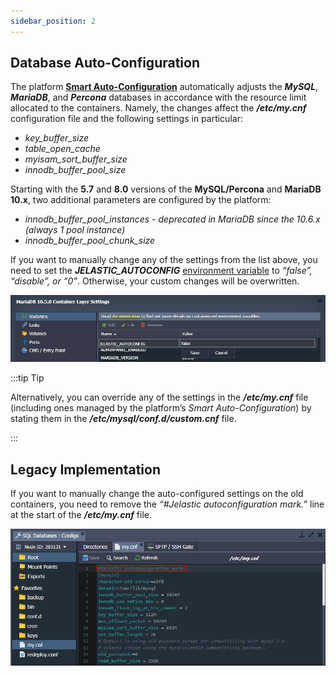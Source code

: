 ```yaml
---
sidebar_position: 2
---
```


## Database Auto-Configuration

The platform [**Smart Auto-Configuration**](http://localhost:3000/docs/ApplicationSetting/Smart%20Auto-Configuration/Auto-Configuration%20Overview) automatically adjusts the **_MySQL_**, **_MariaDB_**, and **_Percona_** databases in accordance with the resource limit allocated to the containers. Namely, the changes affect the **_/etc/my.cnf_** configuration file and the following settings in particular:

- _key_buffer_size_
- _table_open_cache_
- _myisam_sort_buffer_size_
- _innodb_buffer_pool_size_

Starting with the **5.7** and **8.0** versions of the **MySQL/Percona** and **MariaDB 10.x**, two additional parameters are configured by the platform:

- _innodb_buffer_pool_instances - deprecated in MariaDB since the 10.6.x (always 1 pool instance)_
- _innodb_buffer_pool_chunk_size_

If you want to manually change any of the settings from the list above, you need to set the **_JELASTIC_AUTOCONFIG_** [environment variable](http://localhost:3000/docs/Container/Container%20Configuration/Variables) to _“false”, “disable”, or “0”_. Otherwise, your custom changes will be overwritten.

<div style={{
    display:'flex',
    justifyContent: 'center',
    margin: '0 0 1rem 0'
}}>

![Locale Dropdown](./img/DatabaseAuto-Configuration/01-paas-autoconfig-variable.png)

</div>

:::tip Tip

Alternatively, you can override any of the settings in the **_/etc/my.cnf_** file (including ones managed by the platform’s _Smart Auto-Configuration_) by stating them in the **_/etc/mysql/conf.d/custom.cnf_** file.

:::

## Legacy Implementation

If you want to manually change the auto-configured settings on the old containers, you need to remove the _“#Jelastic autoconfiguration mark.”_ line at the start of the **_/etc/my.cnf_** file.

<div style={{
    display:'flex',
    justifyContent: 'center',
    margin: '0 0 1rem 0'
}}>

![Locale Dropdown](./img/DatabaseAuto-Configuration/02-paas-autoconfiguration-mark.png)

</div>
